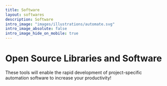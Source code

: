 ```yaml
---
title: Software
layout: softwares
description: Software
intro_image: "images/illustrations/automate.svg"
intro_image_absolute: false
intro_image_hide_on_mobile: true
---
```


# Open Source Libraries and Software

These tools will enable the rapid development of project-specific automation software to increase your productivity!